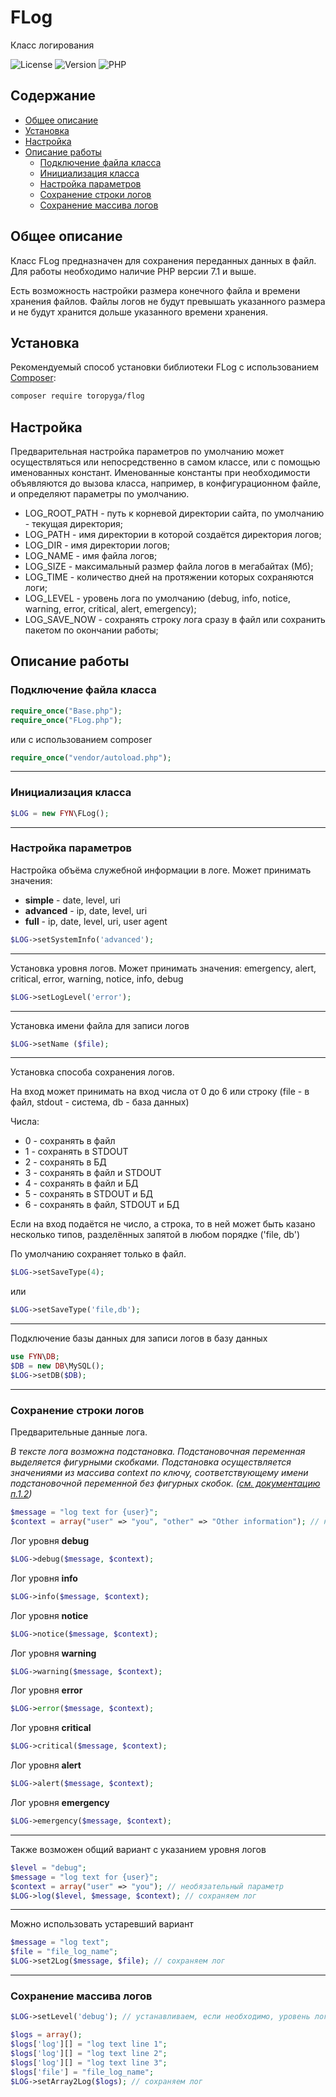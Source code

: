 # FLog
Класс логирования

![License](https://img.shields.io/badge/license-MIT-brightgreen.svg)
![Version](https://img.shields.io/badge/version-v3.0.4-blue.svg)
![PHP](https://img.shields.io/badge/php-v7.4_--_v8-blueviolet.svg)

## Содержание

- [Общее описание](#Общее-описание)
- [Установка](#Установка)
- [Настройка](#Настройка)
- [Описание работы](#описание-работы)
    - [Подключение файла класса](#Подключение-файла-класса)
    - [Инициализация класса](#Инициализация-класса)
    - [Настройка параметров](#Настройка-параметров)
    - [Сохранение строки логов](#Сохранение-строки-логов)
    - [Сохранение массива логов](#Сохранение-массива-логов)
    
## Общее описание

Класс FLog предназначен для сохранения переданных данных в файл.
Для работы необходимо наличие PHP версии 7.1 и выше.

Есть возможность настройки размера конечного файла и времени хранения файлов.
Файлы логов не будут превышать указанного размера и не будут хранится дольше указанного времени хранения.

## Установка

Рекомендуемый способ установки библиотеки FLog с использованием [Composer](http://getcomposer.org/):

```bash
composer require toropyga/flog
```

## Настройка
Предварительная настройка параметров по умолчанию может осуществляться или непосредственно в самом классе, или с помощью именованных констант.
Именованные константы при необходимости объявляются до вызова класса, например, в конфигурационном файле, и определяют параметры по умолчанию.
* LOG_ROOT_PATH - путь к корневой директории сайта, по умолчанию - текущая директория;
* LOG_PATH - имя директории в которой создаётся директория логов;
* LOG_DIR - имя директории логов;
* LOG_NAME - имя файла логов;
* LOG_SIZE - максимальный размер файла логов в мегабайтах (Мб);
* LOG_TIME - количество дней на протяжении которых сохраняются логи;
* LOG_LEVEL - уровень лога по умолчанию (debug, info, notice, warning, error, critical, alert, emergency);
* LOG_SAVE_NOW - сохранять строку лога сразу в файл или сохранить пакетом по окончании работы;

## Описание работы

### Подключение файла класса
```php
require_once("Base.php");
require_once("FLog.php");
```
или с использованием composer
```php
require_once("vendor/autoload.php");
```
---
### Инициализация класса
```php
$LOG = new FYN\FLog();
```
---
### Настройка параметров
Настройка объёма служебной информации в логе.
Может принимать значения:
* **simple** - date, level, uri
* **advanced** - ip, date, level, uri
* **full** - ip, date, level, uri, user agent
```php
$LOG->setSystemInfo('advanced');
```
---
Установка уровня логов.
Может принимать значения: emergency, alert, critical, error, warning, notice, info, debug 
```php
$LOG->setLogLevel('error');
```
---
Установка имени файла для записи логов
```php
$LOG->setName ($file);
```
---
Установка способа сохранения логов.

На вход может принимать на вход числа от 0 до 6 или строку (file - в файл, stdout - система, db - база данных)

Числа:
*  0 - сохранять в файл
*  1 - сохранять в STDOUT
*  2 - сохранять в БД
*  3 - сохранять в файл и STDOUT
*  4 - сохранять в файл и БД
*  5 - сохранять в STDOUT и БД
*  6 - сохранять в файл, STDOUT и БД

Если на вход подаётся не число, а строка, то в ней может быть казано несколько типов, разделённых запятой в любом порядке ('file, db')

По умолчанию сохраняет только в файл.
```php
$LOG->setSaveType(4);
```
или
```php
$LOG->setSaveType('file,db');
```
---
Подключение базы данных для записи логов в базу данных
```php
use FYN\DB;
$DB = new DB\MySQL();
$LOG->setDB($DB);
```
---

### Сохранение строки логов
Предварительные данные лога.

*В тексте лога возможна подстановка. Подстановочная переменная выделяется фигурными скобками.
Подстановка осуществляется значениями из массива context по ключу, соответствующему имени подстановочной переменной без фигурных скобок. ([см. документацию п.1.2](https://www.php-fig.org/psr/psr-3/))*
```php
$message = "log text for {user}";
$context = array("user" => "you", "other" => "Other information"); // необязательный параметр
```

Лог уровня **debug**
```php
$LOG->debug($message, $context);
```
Лог уровня **info**
```php
$LOG->info($message, $context);
```
Лог уровня **notice**
```php
$LOG->notice($message, $context);
```
Лог уровня **warning**
```php
$LOG->warning($message, $context);
```
Лог уровня **error**
```php
$LOG->error($message, $context);
```
Лог уровня **critical**
```php
$LOG->critical($message, $context);
```
Лог уровня **alert**
```php
$LOG->alert($message, $context);
```
Лог уровня **emergency**
```php
$LOG->emergency($message, $context);
```
---
Также возможен общий вариант с указанием уровня логов
```php
$level = "debug";
$message = "log text for {user}";
$context = array("user" => "you"); // необязательный параметр
$LOG->log($level, $message, $context); // сохраняем лог
```
---
Можно использовать устаревший вариант
```php
$message = "log text";
$file = "file_log_name";
$LOG->set2Log($message, $file); // сохраняем лог
```
---
### Сохранение массива логов
```php
$LOG->setLevel('debug'); // устанавливаем, если необходимо, уровень логов

$logs = array();
$logs['log'][] = "log text line 1";
$logs['log'][] = "log text line 2";
$logs['log'][] = "log text line 3";
$logs['file'] = "file_log_name";
$LOG->setArray2Log($logs); // сохраняем лог
```

